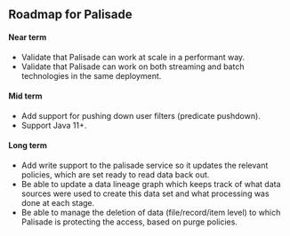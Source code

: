 ## Roadmap for Palisade

#### Near term
* Validate that Palisade can work at scale in a performant way.
* Validate that Palisade can work on both streaming and batch technologies in the same deployment.

#### Mid term
* Add support for pushing down user filters (predicate pushdown).
* Support Java 11+.

#### Long term
* Add write support to the palisade service so it updates the relevant policies, which are set ready to read data back out.
* Be able to update a data lineage graph which keeps track of what data sources were used to create this data set and what processing was done at each stage.
* Be able to manage the deletion of data (file/record/item level) to which Palisade is protecting the access, based on purge policies.
